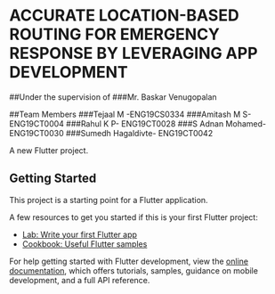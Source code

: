 # ACCURATE LOCATION-BASED ROUTING FOR EMERGENCY RESPONSE BY LEVERAGING APP DEVELOPMENT
##Under the supervision of
###Mr. Baskar Venugopalan

##Team Members
###Tejaal M -ENG19CS0334
###Amitash M S- ENG19CT0004
###Rahul K P- ENG19CT0028
###S Adnan Mohamed- ENG19CT0030
###Sumedh Hagaldivte- ENG19CT0042


A new Flutter project.

## Getting Started

This project is a starting point for a Flutter application.

A few resources to get you started if this is your first Flutter project:

- [Lab: Write your first Flutter app](https://docs.flutter.dev/get-started/codelab)
- [Cookbook: Useful Flutter samples](https://docs.flutter.dev/cookbook)

For help getting started with Flutter development, view the
[online documentation](https://docs.flutter.dev/), which offers tutorials,
samples, guidance on mobile development, and a full API reference.
